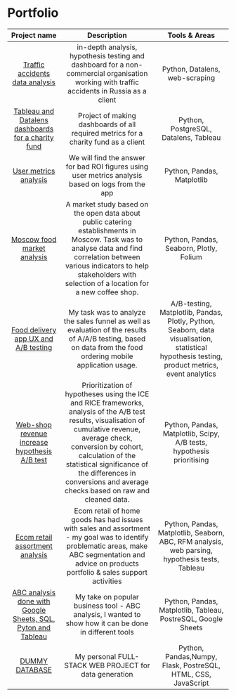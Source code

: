 # Portfolio

| Project name | Description  | Tools & Areas |
| :--------------------: | :---------------------: |:---------------------------:|
|[Traffic accidents data analysis](https://github.com/bobritsky/Portfolio/tree/main/Traffic_accidents_analysis)|in-depth analysis, hypothesis testing and dashboard for a non-commercial organisation working with traffic accidents in Russia as a client | Python, Datalens, web-scraping 
|[Tableau and Datalens dashboards for a charity fund](https://github.com/bobritsky/Portfolio/tree/957635b47a2e4f0d8d061ba6099c933aead4c1c1/Charity_fund_dashboard)|Project of making dashboards of all required metrics for a charity fund as a client| Python, PostgreSQL, Datalens, Tableau
|[User metrics analysis](https://github.com/bobritsky/Portfolio/tree/48a897b3550977ff84d291eb609f9cbd473191e3/User%20Metrics)|We will find the answer for bad ROI figures using user metrics analysis based on logs from the app| Python, Pandas, Matplotlib
| [Moscow food market analysis](https://github.com/bobritsky/Portfolio/tree/783a64eb376885f6dba014d2901b9b60e2f34cd0/Food_Market_Yandex) | A market study  based on the open data about public catering establishments in Moscow. Task was to analyse data and find correlation between various indicators to help stakeholders with  selection of a location for a new coffee shop. | Python, Pandas, Seaborn, Plotly, Folium
| [Food delivery app UX and A/B testing](https://github.com/bobritsky/Portfolio/tree/c7699995d7e6ec4efa553ef2f421852af6a06310/Mobile_app_UX_A_B_test) | My task was to analyze the sales funnel as well as evaluation of the results of A/A/B testing, based on data from the food ordering mobile application usage. | A/B-testing, Matplotlib, Pandas, Plotly, Python, Seaborn, data visualisation, statistical hypothesis testing, product metrics, event analytics
| [Web-shop revenue increase hypothesis A/B test](https://github.com/bobritsky/Portfolio/tree/45a558166d986b243a6d3e6a9800ff67dd241904/Online_store_hypothesys_A_B) | Prioritization of hypotheses using the ICE and RICE frameworks, analysis of the A/B test results, visualisation of cumulative revenue, average check, conversion by cohort, calculation of the statistical significance of the differences in conversions and average checks based on raw and cleaned data. | Python, Pandas, Matplotlib, Scipy, A/B tests, hypothesis prioritising 
|[Ecom retail assortment analysis](https://github.com/bobritsky/Portfolio/tree/e9b176db0cae959ced15aaba2babc42ab14dcb38/Graduate_Ecom_retail)|Ecom retail of home goods has had issues with sales and assortment - my goal was to identify problematic areas, make ABC segmentation and advice on products portfolio & sales support activities | Python, Pandas, Matplotlib, Seaborn, ABC, RFM analysis, web parsing, hypothesis tests, Tableau
|[ABC analysis done with Google Sheets, SQL, Pyton and Tableau](https://github.com/bobritsky/Portfolio/tree/6ff3c8172e671321d769d57aafb92d628d305444/ABC%20analysis)|My take on popular business tool - ABC analysis, I wanted to show how it can be done in different tools| Python, Pandas, Matplotlib, Tableau, PostreSQL, Google Sheets
|[DUMMY DATABASE](https://github.com/bobritsky/Portfolio/tree/3e9a64f0779ec794931114c950de972de811f8e0/Dummy%20Database)|My personal FULL-STACK WEB PROJECT for data generation| Python, Pandas,Numpy, Flask, PostreSQL, HTML, CSS, JavaScript
